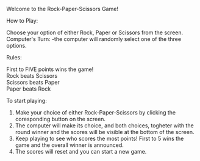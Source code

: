 Welcome to the Rock-Paper-Scissors Game!

How to Play:  

Choose your option of either Rock, Paper or Scissors from the screen.  
Computer's Turn: -the computer will randomly select one of the three options.  

Rules: 

First to FIVE points wins the game!  
Rock beats Scissors  
Scissors beats Paper  
Paper beats Rock  

To start playing:

1. Make your choice of either Rock-Paper-Scissors by clicking the coresponding button on the screen.
2. The computer will make its choice, and both choices, togheter with the round winner and the scores will be visible at the bottom of the screen. 
3. Keep playing to see who scores the most points! First to 5 wins the game and the overall winner is announced.
4. The scores will reset and you can start a new game.